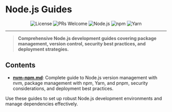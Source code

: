 # Node.js Guides

<p align="center">
  <img src="https://img.shields.io/github/license/darinz/Dev-DS-Guides?style=flat-square" alt="License" />
  <img src="https://img.shields.io/badge/PRs-welcome-brightgreen?style=flat-square" alt="PRs Welcome" />
  <img src="https://img.shields.io/badge/Node.js-339933?style=flat-square&logo=nodedotjs&logoColor=white" alt="Node.js" />
  <img src="https://img.shields.io/badge/npm-CB3837?style=flat-square&logo=npm&logoColor=white" alt="npm" />
  <img src="https://img.shields.io/badge/Yarn-2C8EBB?style=flat-square&logo=yarn&logoColor=white" alt="Yarn" />
</p>

---

> **Comprehensive Node.js development guides covering package management, version control, security best practices, and deployment strategies.**

## Contents

- **[nvm-npm.md](nvm-npm.md)**: Complete guide to Node.js version management with nvm, package management with npm, Yarn, and pnpm, security considerations, and deployment best practices.

Use these guides to set up robust Node.js development environments and manage dependencies effectively. 